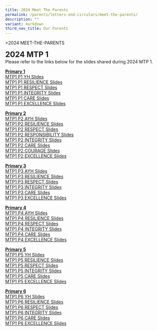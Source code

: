 ```yaml
---
title: 2024 Meet The Parents
permalink: /parents/letters-and-circulars/meet-the-parents/
description: ""
variant: markdown
third_nav_title: Our Parents
---
```

&gt;2024 MEET-THE-PARENTS

**<font size="5">2024 MTP 1</font>**<br>
Please refer to the links below for the slides shared during 2024 MTP 1.

**<u>Primary 1</u>** <br>
[MTP1 P1 YH Slides](/files/2024%20MTP/MTP_1_2024_P1__YH_Sharing_Final.pdf)<br>
[MTP1 P1 RESILIENCE Slides](/files/2024%20MTP/MTP_1_2024_slides_for_FTs__P1_RESILIENCE.pdf)<br>
[MTP1 P1 RESPECT Slides](/files/2024%20MTP/MTP_1_2024_slides_for_FTs__P1_RESPECT.pdf)<br>
[MTP1 P1 INTEGRITY Slides](/files/2024%20MTP/MTP_1_2024_slides_for_FTs__P1_INTEGRITY.pdf)<br>
[MTP1 P1 CARE Slides](/files/2024%20MTP/MTP_1_2024_slides_for_FTs__P1_CARE.pdf)<br>
[MTP1 P1 EXCELLENCE Slides](/files/2024%20MTP/MTP_1_2024_slides_for_FTs__P1_EXCELLENCE.pdf)<br>


**<u>Primary 2</u>**<br>
[MTP1 P2 AYH Slides](/files/2024%20MTP/MTP_1_2024_P2__AYH_Sharing_final_latest_v3_PDF.pdf)<br>
[MTP1 P2 RESILIENCE Slides](/files/2024%20MTP/MTP_1_2024_slides_for_FTs__P2Resilience_final.pdf)<br>
[MTP1 P2 RESPECT Slides](/files/2024%20MTP/MTP_1_2024_slides_for_FTs_P2_RESPECTfinal.pdf)<br>
[MTP1 P2 RESPONSIBILITY Slides](/files/2024%20MTP/MTP_1_2024_slides_for_FTs__P2_RESPONSIBILITYfinal.pdf)<br>
[MTP1 P2 INTEGRITY Slides](/files/2024%20MTP/MTP_1_2024_slides_for_FTs__P2_INTEGRITY_final.pdf)<br>
[MTP1 P2 CARE Slides](/files/2024%20MTP/MTP_1_2024_2_Care_final.pdf)<br>
[MTP1 P2 COURAGE Slides](/files/2024%20MTP/MTP_1_2024_slides_2COfinal.pdf)<br>
[MTP1 P2 EXCELLENCE Slides](/files/2024%20MTP/MTP_1_2024_slides_for_FTs__P2_final_2_Excellence_final.pdf)<br>


**<u>Primary 3</u>**<br>
[MTP1 P3 AYH Slides](/files/2024%20MTP/MTP_1_2024_P3_AYH_Sharing_v3_updated_as_of_9_Jan.pdf)<br>
[MTP1 P3 RESILIENCE Slides](/files/2024%20MTP/3RS_MTP_1_2024_slides_for_FTs_vetted_ok.pdf)<br>
[MTP1 P3 RESPECT Slides](/files/2024%20MTP/3RP_MTP_1_2024_slides_for_FTs_vetted_ok.pdf)<br>
[MTP1 P3 INTEGRITY Slides](/files/2024%20MTP/3IN_MTP_1_2024_slides_for_FTs_vetted_ok.pdf)<br>
[MTP1 P3 CARE Slides](/files/2024%20MTP/3CA_MTP_1_2024_slides_for_FTs_vetted_ok.pdf)<br>
[MTP1 P3 EXCELLENCE Slides](/files/2024%20MTP/3EN_MTP_1_2024_slides_for_FTs_vetted_ok.pdf)<br>

**<u>Primary 4</u>**<br>
[MTP1 P4 AYH Slides](/files/2024%20MTP/MTP_1_2024_P4_AYH_Sharing_Final.pdf)<br>
[MTP1 P4 RESILIENCE Slides](/files/2024%20MTP/1__MTP_1_2024_slides_for_FTs_P4RS.pdf)<br>
[MTP1 P4 RESPECT Slides](/files/2024%20MTP/2__MTP_1_2024_slides_for_FTs_P4RP.pdf)<br>
[MTP1 P4 INTEGRITY Slides](/files/2024%20MTP/3__MTP_1_2024_slides_for_FTs_P4IN.pdf)<br>
[MTP1 P4 CARE Slides](/files/2024%20MTP/4__MTP_1_2024_slides_for_FTs_P4CA.pdf)<br>
[MTP1 P4 EXCELLENCE Slides](/files/2024%20MTP/5__MTP_1_2024_slides_for_FTs_P4EN.pdf)<br>

**<u>Primary 5</u>**<br>
[MTP1 P5 YH Slides](/files/2024%20MTP/MTP_1_2024_P5_YH_Sharing_Final.pdf)<br>
[MTP1 P5 RESILIENCE Slides](/files/2024%20MTP/1__MTP_1_2024_slides_for_FTs_P5RS.pdf)<br>
[MTP1 P5 RESPECT Slides](/files/2024%20MTP/2__MTP_1_2024_slides_for_FTs_P5RP.pdf)<br>
[MTP1 P5 INTEGRITY Slides](/files/2024%20MTP/3__MTP_1_2024_slides_for_FTs_P5IN.pdf)<br>
[MTP1 P5 CARE Slides](/files/2024%20MTP/4__MTP_1_2024_slides_for_FTs_P5CA.pdf)<br>
[MTP1 P5 EXCELLENCE Slides](/files/2024%20MTP/5__MTP_1_2024_slides_for_FTs_P5EN.pdf)<br>


**<u>Primary 6</u>**<br>
[MTP1 P6 YH Slides](/files/2024%20MTP/MTP_1_2024_P6_YH_Sharing_Final.pdf)<br>
[MTP1 P6 RESILIENCE Slides](/files/2024%20MTP/MTP_1_2024_slides_for_FTs_P6RS.pdf)<br>
[MTP1 P6 RESPECT Slides](/files/2024%20MTP/MTP_1_2024_slides_for_FTs_P6RP.pdf)<br>
[MTP1 P6 INTEGRITY Slides](/files/2024%20MTP/MTP_1_2024_slides_for_FTs_P6IN.pdf)<br>
[MTP1 P6 CARE Slides](/files/2024%20MTP/MTP_1_2024_slides_for_FTs_P6CA.pdf)<br>
[MTP1 P6 EXCELLENCE Slides](/files/2024%20MTP/MTP_1_2024_slides_for_FTs_P6EN.pdf)<br>